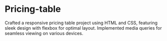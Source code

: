 # Pricing-table
Crafted a responsive pricing table project using HTML and CSS, featuring sleek design with flexbox for optimal layout. Implemented media queries for seamless viewing on various devices. 

